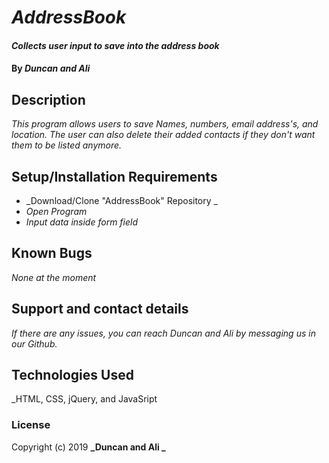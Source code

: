 # _AddressBook_

#### _Collects user input to save into the address book_

#### By _**Duncan and Ali**_

## Description

_This program allows users to save Names, numbers, email address's, and location. The user can also delete their added contacts if they don't want them to be listed anymore._

## Setup/Installation Requirements

* _Download/Clone "AddressBook" Repository _
* _Open Program_
* _Input data inside form field_


## Known Bugs

_None at the moment_

## Support and contact details

_If there are any issues, you can reach Duncan and Ali by messaging us in our Github._

## Technologies Used

_HTML, CSS, jQuery, and JavaSript

### License
Copyright (c) 2019 **_Duncan and Ali _**

